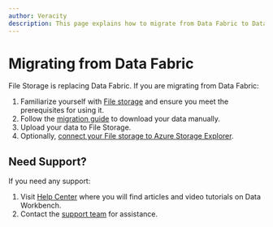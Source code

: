 ```yaml
---
author: Veracity
description: This page explains how to migrate from Data Fabric to Data Workbench File storage.
---
```

# Migrating from Data Fabric
File Storage is replacing Data Fabric. If you are migrating from Data Fabric:
1. Familiarize yourself with [File storage](filestorage.md) and ensure you meet the prerequisites for using it.
2. Follow the [migration guide](../../datafabric/tutorials/download-my-data.md) to download your data manually.
3. Upload your data to File Storage.
4. Optionally, [connect your File storage to Azure Storage Explorer](ase.md).

## Need Support?
If you need any support:
1. Visit [Help Center](https://help-center.veracity.com/en/collections/3824716-data-workbench) where you will find articles and video tutorials on Data Workbench.
2. Contact the [support team](mailto:support@veracity.com) for assistance.